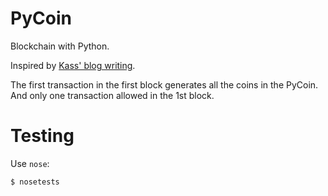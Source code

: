 # PyCoin

Blockchain with Python.

Inspired by [Kass' blog writing](https://medium.com/programmers-blockchain/create-simple-blockchain-java-tutorial-from-scratch-6eeed3cb03fa).

The first transaction in the first block generates all the coins in the PyCoin. And only one transaction allowed in the 1st block.

# Testing

Use `nose`:
```
$ nosetests
```
